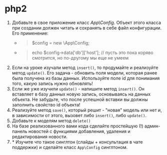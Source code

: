 # php2
1. Добавьте в свое приложение класс _App\Config_. Объект этого класса при создании должен читать и сохранять в себе файл конфигурации. Его применение:
   * >$config = new \App\Config;
   * >echo $config->data['db']['host'];
    // пусть это пока коряво смотрится, но по-другому мы еще не умеем
2. Если на уроке изучали метод `insert()`, то продумайте и реализуйте метод `update()`. Его задача - обновить поля модели, которая ранее была получена из базы данных. Используйте поле id для понимания того, какую запись нужно обновлять!
3. Если же уже изучили `update()` - напишите метод `insert()`. Он вставляет в базу данных новую запись, основываясь на данных объекта. Не забудьте, что после успешной вставки вы должны заполнить свойство id объекта!
4. Реализуйте метод `save()`, который решит - "новая" модель или нет и, в зависимости от этого, вызовет либо `insert()`, либо `update()`.
5. Добавьте к моделям метод `delete()`
6. На базе реализованного вами кода сделайте простейшую (!) админ-панель новостей с функциями добавления, удаления и редактирования новости.
7. \* Изучите что такое синглтон (слайды + консультация в чате поддержки) и сделайте класс `App\Config` синглтоном.